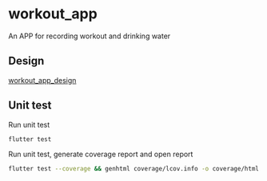 # workout_app

An APP for recording workout and drinking water

## Design

[workout_app_design](workout_app_design.drawio)

## Unit test

Run unit test

```bash
flutter test
```

Run unit test, generate coverage report and open report

```bash
flutter test --coverage && genhtml coverage/lcov.info -o coverage/html && open coverage/html/index.html
```
